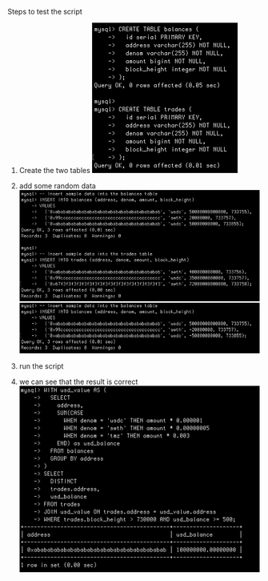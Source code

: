 Steps to test the script

1. Create the two tables
   ![create_table](resources/create_table.png)
2. add some random data
   ![add_data](resources/add_data.png)
   ![add_data2](resources/add_data2.png)

3. run the script

4. we can see that the result is correct
   ![result](resources/result.png)
